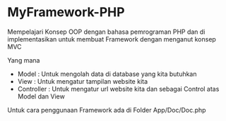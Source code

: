 # MyFramework-PHP
Mempelajari Konsep OOP dengan bahasa pemrograman PHP dan di
implementasikan untuk membuat Framework dengan menganut konsep MVC

Yang mana 
* Model      : Untuk mengolah data di database yang kita butuhkan
* View       : Untuk mengatur tampilan website kita 
* Controller : Untuk mengatur url website kita dan sebagai Control atas Model dan View


Untuk cara penggunaan Framework ada di Folder App/Doc/Doc.php
